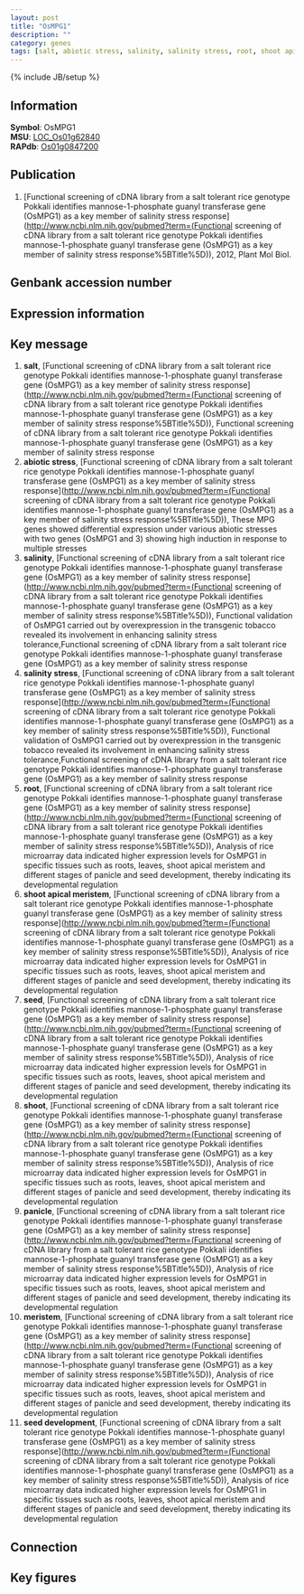 ```yaml
---
layout: post
title: "OsMPG1"
description: ""
category: genes
tags: [salt, abiotic stress, salinity, salinity stress, root, shoot apical meristem, seed, shoot, panicle, meristem, seed development]
---
```

{% include JB/setup %}

## Information
__Symbol__: OsMPG1  
__MSU__: [LOC_Os01g62840](http://rice.plantbiology.msu.edu/cgi-bin/ORF_infopage.cgi?orf=LOC_Os01g62840)  
__RAPdb__: [Os01g0847200](http://rapdb.dna.affrc.go.jp/viewer/gbrowse_details/irgsp1?name=Os01g0847200)  

## Publication
1. [Functional screening of cDNA library from a salt tolerant rice genotype Pokkali identifies mannose-1-phosphate guanyl transferase gene (OsMPG1) as a key member of salinity stress response](http://www.ncbi.nlm.nih.gov/pubmed?term=(Functional screening of cDNA library from a salt tolerant rice genotype Pokkali identifies mannose-1-phosphate guanyl transferase gene (OsMPG1) as a key member of salinity stress response%5BTitle%5D)), 2012, Plant Mol Biol.

## Genbank accession number

## Expression information

## Key message
1. __salt__, [Functional screening of cDNA library from a salt tolerant rice genotype Pokkali identifies mannose-1-phosphate guanyl transferase gene (OsMPG1) as a key member of salinity stress response](http://www.ncbi.nlm.nih.gov/pubmed?term=(Functional screening of cDNA library from a salt tolerant rice genotype Pokkali identifies mannose-1-phosphate guanyl transferase gene (OsMPG1) as a key member of salinity stress response%5BTitle%5D)), Functional screening of cDNA library from a salt tolerant rice genotype Pokkali identifies mannose-1-phosphate guanyl transferase gene (OsMPG1) as a key member of salinity stress response
2. __abiotic stress__, [Functional screening of cDNA library from a salt tolerant rice genotype Pokkali identifies mannose-1-phosphate guanyl transferase gene (OsMPG1) as a key member of salinity stress response](http://www.ncbi.nlm.nih.gov/pubmed?term=(Functional screening of cDNA library from a salt tolerant rice genotype Pokkali identifies mannose-1-phosphate guanyl transferase gene (OsMPG1) as a key member of salinity stress response%5BTitle%5D)),  These MPG genes showed differential expression under various abiotic stresses with two genes (OsMPG1 and 3) showing high induction in response to multiple stresses
3. __salinity__, [Functional screening of cDNA library from a salt tolerant rice genotype Pokkali identifies mannose-1-phosphate guanyl transferase gene (OsMPG1) as a key member of salinity stress response](http://www.ncbi.nlm.nih.gov/pubmed?term=(Functional screening of cDNA library from a salt tolerant rice genotype Pokkali identifies mannose-1-phosphate guanyl transferase gene (OsMPG1) as a key member of salinity stress response%5BTitle%5D)),  Functional validation of OsMPG1 carried out by overexpression in the transgenic tobacco revealed its involvement in enhancing salinity stress tolerance,Functional screening of cDNA library from a salt tolerant rice genotype Pokkali identifies mannose-1-phosphate guanyl transferase gene (OsMPG1) as a key member of salinity stress response
4. __salinity stress__, [Functional screening of cDNA library from a salt tolerant rice genotype Pokkali identifies mannose-1-phosphate guanyl transferase gene (OsMPG1) as a key member of salinity stress response](http://www.ncbi.nlm.nih.gov/pubmed?term=(Functional screening of cDNA library from a salt tolerant rice genotype Pokkali identifies mannose-1-phosphate guanyl transferase gene (OsMPG1) as a key member of salinity stress response%5BTitle%5D)),  Functional validation of OsMPG1 carried out by overexpression in the transgenic tobacco revealed its involvement in enhancing salinity stress tolerance,Functional screening of cDNA library from a salt tolerant rice genotype Pokkali identifies mannose-1-phosphate guanyl transferase gene (OsMPG1) as a key member of salinity stress response
5. __root__, [Functional screening of cDNA library from a salt tolerant rice genotype Pokkali identifies mannose-1-phosphate guanyl transferase gene (OsMPG1) as a key member of salinity stress response](http://www.ncbi.nlm.nih.gov/pubmed?term=(Functional screening of cDNA library from a salt tolerant rice genotype Pokkali identifies mannose-1-phosphate guanyl transferase gene (OsMPG1) as a key member of salinity stress response%5BTitle%5D)),  Analysis of rice microarray data indicated higher expression levels for OsMPG1 in specific tissues such as roots, leaves, shoot apical meristem and different stages of panicle and seed development, thereby indicating its developmental regulation
6. __shoot apical meristem__, [Functional screening of cDNA library from a salt tolerant rice genotype Pokkali identifies mannose-1-phosphate guanyl transferase gene (OsMPG1) as a key member of salinity stress response](http://www.ncbi.nlm.nih.gov/pubmed?term=(Functional screening of cDNA library from a salt tolerant rice genotype Pokkali identifies mannose-1-phosphate guanyl transferase gene (OsMPG1) as a key member of salinity stress response%5BTitle%5D)),  Analysis of rice microarray data indicated higher expression levels for OsMPG1 in specific tissues such as roots, leaves, shoot apical meristem and different stages of panicle and seed development, thereby indicating its developmental regulation
7. __seed__, [Functional screening of cDNA library from a salt tolerant rice genotype Pokkali identifies mannose-1-phosphate guanyl transferase gene (OsMPG1) as a key member of salinity stress response](http://www.ncbi.nlm.nih.gov/pubmed?term=(Functional screening of cDNA library from a salt tolerant rice genotype Pokkali identifies mannose-1-phosphate guanyl transferase gene (OsMPG1) as a key member of salinity stress response%5BTitle%5D)),  Analysis of rice microarray data indicated higher expression levels for OsMPG1 in specific tissues such as roots, leaves, shoot apical meristem and different stages of panicle and seed development, thereby indicating its developmental regulation
8. __shoot__, [Functional screening of cDNA library from a salt tolerant rice genotype Pokkali identifies mannose-1-phosphate guanyl transferase gene (OsMPG1) as a key member of salinity stress response](http://www.ncbi.nlm.nih.gov/pubmed?term=(Functional screening of cDNA library from a salt tolerant rice genotype Pokkali identifies mannose-1-phosphate guanyl transferase gene (OsMPG1) as a key member of salinity stress response%5BTitle%5D)),  Analysis of rice microarray data indicated higher expression levels for OsMPG1 in specific tissues such as roots, leaves, shoot apical meristem and different stages of panicle and seed development, thereby indicating its developmental regulation
9. __panicle__, [Functional screening of cDNA library from a salt tolerant rice genotype Pokkali identifies mannose-1-phosphate guanyl transferase gene (OsMPG1) as a key member of salinity stress response](http://www.ncbi.nlm.nih.gov/pubmed?term=(Functional screening of cDNA library from a salt tolerant rice genotype Pokkali identifies mannose-1-phosphate guanyl transferase gene (OsMPG1) as a key member of salinity stress response%5BTitle%5D)),  Analysis of rice microarray data indicated higher expression levels for OsMPG1 in specific tissues such as roots, leaves, shoot apical meristem and different stages of panicle and seed development, thereby indicating its developmental regulation
10. __meristem__, [Functional screening of cDNA library from a salt tolerant rice genotype Pokkali identifies mannose-1-phosphate guanyl transferase gene (OsMPG1) as a key member of salinity stress response](http://www.ncbi.nlm.nih.gov/pubmed?term=(Functional screening of cDNA library from a salt tolerant rice genotype Pokkali identifies mannose-1-phosphate guanyl transferase gene (OsMPG1) as a key member of salinity stress response%5BTitle%5D)),  Analysis of rice microarray data indicated higher expression levels for OsMPG1 in specific tissues such as roots, leaves, shoot apical meristem and different stages of panicle and seed development, thereby indicating its developmental regulation
11. __seed development__, [Functional screening of cDNA library from a salt tolerant rice genotype Pokkali identifies mannose-1-phosphate guanyl transferase gene (OsMPG1) as a key member of salinity stress response](http://www.ncbi.nlm.nih.gov/pubmed?term=(Functional screening of cDNA library from a salt tolerant rice genotype Pokkali identifies mannose-1-phosphate guanyl transferase gene (OsMPG1) as a key member of salinity stress response%5BTitle%5D)),  Analysis of rice microarray data indicated higher expression levels for OsMPG1 in specific tissues such as roots, leaves, shoot apical meristem and different stages of panicle and seed development, thereby indicating its developmental regulation

## Connection

## Key figures


